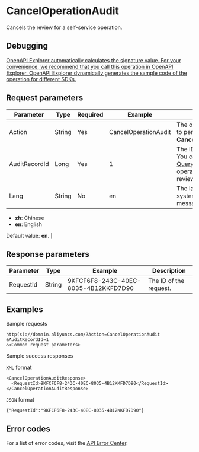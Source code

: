 # CancelOperationAudit

Cancels the review for a self-service operation.

## Debugging

[OpenAPI Explorer automatically calculates the signature value. For your convenience, we recommend that you call this operation in OpenAPI Explorer. OpenAPI Explorer dynamically generates the sample code of the operation for different SDKs.](https://api.aliyun.com/#product=Domain&api=CancelOperationAudit&type=RPC&version=2018-01-29)

## Request parameters

|Parameter|Type|Required|Example|Description|
|---------|----|--------|-------|-----------|
|Action|String|Yes|CancelOperationAudit|The operation that you want to perform. Set the value to **CancelOperationAudit**. |
|AuditRecordId|Long|Yes|1|The ID of the review record. You can call the [QueryOperationAuditInfoList](~~172568~~) operation to query the review record ID. |
|Lang|String|No|en|The language in which the system returns the error message. Valid values:

 -   **zh**: Chinese
-   **en**: English

 Default value: **en**. |

## Response parameters

|Parameter|Type|Example|Description|
|---------|----|-------|-----------|
|RequestId|String|9KFCF6F8-243C-40EC-8035-4B12KKFD7D90|The ID of the request. |

## Examples

Sample requests

```
http(s)://domain.aliyuncs.com/?Action=CancelOperationAudit
&AuditRecordId=1
&<Common request parameters>
```

Sample success responses

`XML` format

```
<CancelOperationAuditResponse>
  <RequestId>9KFCF6F8-243C-40EC-8035-4B12KKFD7D90</RequestId>
</CancelOperationAuditResponse>
```

`JSON` format

```
{"RequestId":"9KFCF6F8-243C-40EC-8035-4B12KKFD7D90"}
```

## Error codes

For a list of error codes, visit the [API Error Center](https://error-center.alibabacloud.com/status/product/Domain).

